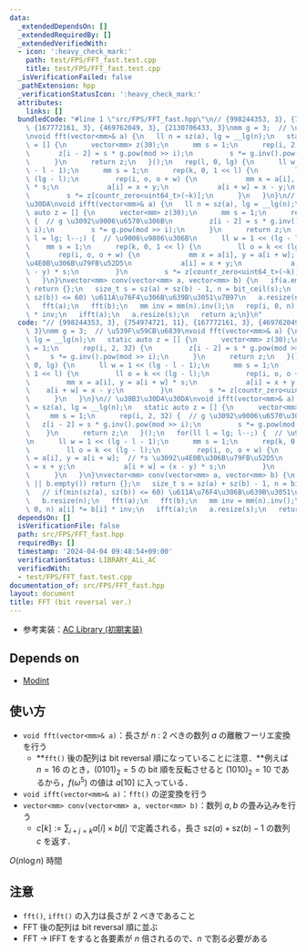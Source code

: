 ```yaml
---
data:
  _extendedDependsOn: []
  _extendedRequiredBy: []
  _extendedVerifiedWith:
  - icon: ':heavy_check_mark:'
    path: test/FPS/FFT_fast.test.cpp
    title: test/FPS/FFT_fast.test.cpp
  _isVerificationFailed: false
  _pathExtension: hpp
  _verificationStatusIcon: ':heavy_check_mark:'
  attributes:
    links: []
  bundledCode: "#line 1 \"src/FPS/FFT_fast.hpp\"\n// {998244353, 3}, {754974721, 11},\
    \ {167772161, 3}, {469762049, 3}, {2130706433, 3}\nmm g = 3;  // \u539F\u59CB\u6839\
    \nvoid fft(vector<mm>& a) {\n   ll n = sz(a), lg = __lg(n);\n   static auto z\
    \ = [] {\n      vector<mm> z(30);\n      mm s = 1;\n      rep(i, 2, 32) {\n  \
    \       z[i - 2] = s * g.pow(mod >> i);\n         s *= g.inv().pow(mod >> i);\n\
    \      }\n      return z;\n   }();\n   rep(l, 0, lg) {\n      ll w = 1 << (lg\
    \ - l - 1);\n      mm s = 1;\n      rep(k, 0, 1 << l) {\n         ll o = k <<\
    \ (lg - l);\n         rep(i, o, o + w) {\n            mm x = a[i], y = a[i + w]\
    \ * s;\n            a[i] = x + y;\n            a[i + w] = x - y;\n         }\n\
    \         s *= z[countr_zero<uint64_t>(~k)];\n      }\n   }\n}\n// \u30B3\u30D4\
    \u30DA\nvoid ifft(vector<mm>& a) {\n   ll n = sz(a), lg = __lg(n);\n   static\
    \ auto z = [] {\n      vector<mm> z(30);\n      mm s = 1;\n      rep(i, 2, 32)\
    \ {  // g \u3092\u9006\u6570\u306B\n         z[i - 2] = s * g.inv().pow(mod >>\
    \ i);\n         s *= g.pow(mod >> i);\n      }\n      return z;\n   }();\n   for(ll\
    \ l = lg; l--;) {  // \u9006\u9806\u306B\n      ll w = 1 << (lg - l - 1);\n  \
    \    mm s = 1;\n      rep(k, 0, 1 << l) {\n         ll o = k << (lg - l);\n  \
    \       rep(i, o, o + w) {\n            mm x = a[i], y = a[i + w];  // *s \u3092\
    \u4E0B\u306B\u79FB\u52D5\n            a[i] = x + y;\n            a[i + w] = (x\
    \ - y) * s;\n         }\n         s *= z[countr_zero<uint64_t>(~k)];\n      }\n\
    \   }\n}\nvector<mm> conv(vector<mm> a, vector<mm> b) {\n   if(a.empty() || b.empty())\
    \ return {};\n   size_t s = sz(a) + sz(b) - 1, n = bit_ceil(s);\n   // if(min(sz(a),\
    \ sz(b)) <= 60) \u611A\u76F4\u306B\u639B\u3051\u7B97\n   a.resize(n);\n   b.resize(n);\n\
    \   fft(a);\n   fft(b);\n   mm inv = mm(n).inv();\n   rep(i, 0, n) a[i] *= b[i]\
    \ * inv;\n   ifft(a);\n   a.resize(s);\n   return a;\n}\n"
  code: "// {998244353, 3}, {754974721, 11}, {167772161, 3}, {469762049, 3}, {2130706433,\
    \ 3}\nmm g = 3;  // \u539F\u59CB\u6839\nvoid fft(vector<mm>& a) {\n   ll n = sz(a),\
    \ lg = __lg(n);\n   static auto z = [] {\n      vector<mm> z(30);\n      mm s\
    \ = 1;\n      rep(i, 2, 32) {\n         z[i - 2] = s * g.pow(mod >> i);\n    \
    \     s *= g.inv().pow(mod >> i);\n      }\n      return z;\n   }();\n   rep(l,\
    \ 0, lg) {\n      ll w = 1 << (lg - l - 1);\n      mm s = 1;\n      rep(k, 0,\
    \ 1 << l) {\n         ll o = k << (lg - l);\n         rep(i, o, o + w) {\n   \
    \         mm x = a[i], y = a[i + w] * s;\n            a[i] = x + y;\n        \
    \    a[i + w] = x - y;\n         }\n         s *= z[countr_zero<uint64_t>(~k)];\n\
    \      }\n   }\n}\n// \u30B3\u30D4\u30DA\nvoid ifft(vector<mm>& a) {\n   ll n\
    \ = sz(a), lg = __lg(n);\n   static auto z = [] {\n      vector<mm> z(30);\n \
    \     mm s = 1;\n      rep(i, 2, 32) {  // g \u3092\u9006\u6570\u306B\n      \
    \   z[i - 2] = s * g.inv().pow(mod >> i);\n         s *= g.pow(mod >> i);\n  \
    \    }\n      return z;\n   }();\n   for(ll l = lg; l--;) {  // \u9006\u9806\u306B\
    \n      ll w = 1 << (lg - l - 1);\n      mm s = 1;\n      rep(k, 0, 1 << l) {\n\
    \         ll o = k << (lg - l);\n         rep(i, o, o + w) {\n            mm x\
    \ = a[i], y = a[i + w];  // *s \u3092\u4E0B\u306B\u79FB\u52D5\n            a[i]\
    \ = x + y;\n            a[i + w] = (x - y) * s;\n         }\n         s *= z[countr_zero<uint64_t>(~k)];\n\
    \      }\n   }\n}\nvector<mm> conv(vector<mm> a, vector<mm> b) {\n   if(a.empty()\
    \ || b.empty()) return {};\n   size_t s = sz(a) + sz(b) - 1, n = bit_ceil(s);\n\
    \   // if(min(sz(a), sz(b)) <= 60) \u611A\u76F4\u306B\u639B\u3051\u7B97\n   a.resize(n);\n\
    \   b.resize(n);\n   fft(a);\n   fft(b);\n   mm inv = mm(n).inv();\n   rep(i,\
    \ 0, n) a[i] *= b[i] * inv;\n   ifft(a);\n   a.resize(s);\n   return a;\n}\n"
  dependsOn: []
  isVerificationFile: false
  path: src/FPS/FFT_fast.hpp
  requiredBy: []
  timestamp: '2024-04-04 09:48:54+09:00'
  verificationStatus: LIBRARY_ALL_AC
  verifiedWith:
  - test/FPS/FFT_fast.test.cpp
documentation_of: src/FPS/FFT_fast.hpp
layout: document
title: FFT (bit reversal ver.)
---
```

- 参考実装：[AC Library (初期実装)](https://github.com/atcoder/ac-library/blob/8250de484ae0ab597391db58040a602e0dc1a419/atcoder/convolution.hpp)

## Depends on

- [Modint](../modint/modint.hpp)

## 使い方

- `void fft(vector<mm>& a)`：長さが $n$ : $2$ べきの数列 $a$ の離散フーリエ変換を行う
    - **`fft()` 後の配列は bit reversal 順になっていることに注意．**例えば $n = 16$ のとき，$(0101)_2 = 5$ の bit 順を反転させると $(1010)_2 = 10$ であるから，$f(\omega^5)$ の値は $a[10]$ に入っている．
- `void ifft(vector<mm>& a)`：`fft()` の逆変換を行う
- `vector<mm> conv(vector<mm> a, vector<mm> b)`：数列 $a, b$ の畳み込みを行う
    - $c[k] := \sum_{i + j = k}a[i] \times b[j]$ で定義される，長さ $\text{sz}(a) + \text{sz}(b) - 1$ の数列 $c$ を返す．

$O(n \log n)$ 時間

## 注意

- `fft()`, `ifft()` の入力は長さが 2 べきであること
- FFT 後の配列は bit reversal 順に並ぶ
- FFT → IFFT をすると各要素が $n$ 倍されるので、$n$ で割る必要がある
